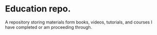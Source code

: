 # Education repo.
A repository storing materials form books, videos, tutorials, and courses I have completed or am proceeding through.
